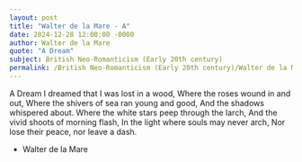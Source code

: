 ```yaml
---
layout: post
title: "Walter de la Mare - A"
date: 2024-12-28 12:00:00 -0000
author: Walter de la Mare
quote: "A Dream"
subject: British Neo-Romanticism (Early 20th century)
permalink: /British Neo-Romanticism (Early 20th century)/Walter de la Mare/Walter de la Mare - A
---
```


A Dream
I dreamed that I was lost in a wood, 
  Where the roses wound in and out, 
Where the shivers of sea ran young and good, 
  And the shadows whispered about. 
Where the white stars peep through the larch, 
  And the vivid shoots of morning flash, 
In the light where souls may never arch, 
  Nor lose their peace, nor leave a dash.


- Walter de la Mare
